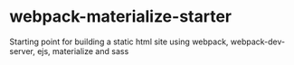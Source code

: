 # webpack-materialize-starter
Starting point for building a static html site using webpack, webpack-dev-server, ejs, materialize and sass
